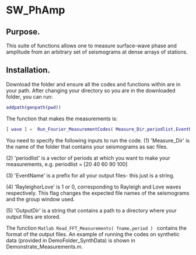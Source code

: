 # SW_PhAmp

## Purpose.

This suite of functions allows one to measure surface-wave phase and amplitude from an arbitrary set of seismograms at dense arrays of stations. 

## Installation.

Download the folder and ensure all the codes and functions within are in your path. After changing your directory so you are in the downloaded folder, you can run:
```Matlab
addpath(genpath(pwd))
```
The function that makes the measurements is:
```Matlab
[ wave ] =  Run_Fourier_MeasurementCodes( Measure_Dir,periodlist,EventName,RayleighorLove,OutputDir )
```
You need to specify the following inputs to run the code. 
(1) 'Measure_Dir' is the name of the folder that contains your seismograms as sac files. 

(2) 'periodlist' is a vector of periods at which you want to make your measurements, e.g. periodlist = [20 40 60 90 100]

(3) 'EventName' is a prefix for all your output files- this just is a string.

(4) 'RayleighorLove' is 1 or 0, corresponding to Rayleigh and Love waves respectively. This flag changes the expected file names of the seismograms and the group window used.

(5) 'OutputDir' is a string that contains a path to a directory where your output files are stored. 

The function ```Matlab Read_FFT_Measurements( fname,period ) ``` contains the format of the output files. 
An example of running the codes on synthetic data (provided in DemoFolder_SynthData) is shown in Demonstrate_Measurements.m.


